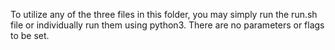 To utilize any of the three files in this folder, you may simply run the run.sh file or individually run them using python3. There are no parameters or flags to be set.